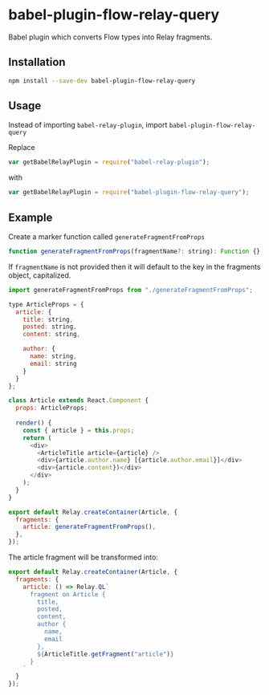 # babel-plugin-flow-relay-query

Babel plugin which converts Flow types into Relay fragments.

## Installation

```sh
npm install --save-dev babel-plugin-flow-relay-query
```

## Usage

Instead of importing ```babel-relay-plugin```, import ```babel-plugin-flow-relay-query```

Replace

```javascript
var getBabelRelayPlugin = require("babel-relay-plugin");
```
with

```javascript
var getBabelRelayPlugin = require("babel-plugin-flow-relay-query");
```

## Example

Create a marker function called ```generateFragmentFromProps```

```javascript
function generateFragmentFromProps(fragmentName?: string): Function {}
```

If ```fragmentName``` is not provided then it will default to the key in the fragments object, capitalized.

```javascript
import generateFragmentFromProps from "./generateFragmentFromProps";

type ArticleProps = {
  article: {
    title: string,
    posted: string,
    content: string,

    author: {
      name: string,
      email: string
    }
  }
};

class Article extends React.Component {
  props: ArticleProps;
  
  render() {
    const { article } = this.props;
    return (
      <div>
        <ArticleTitle article={article} />
        <div>{article.author.name} [{article.author.email}]</div>
        <div>{article.content})</div>
      </div>
    );
  }
}

export default Relay.createContainer(Article, {
  fragments: {
    article: generateFragmentFromProps(),
  },
});
```

The article fragment will be transformed into:

```javascript
export default Relay.createContainer(Article, {
  fragments: {
    article: () => Relay.QL`
      fragment on Article {
        title,
        posted,
        content,
        author {
          name,
          email
        },
        ${ArticleTitle.getFragment("article")}
      }
    `
  }
});
```
